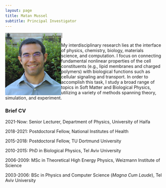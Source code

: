 ```yaml
---
layout: page
title: Matan Mussel
subtitle: Principal Investigator
---
```


<img align="left" src="/assets/img/MatanMussel.jpg" width='180'> |

My interdisciplinary research lies at the interface of physics, chemistry, biology, materials science, and computation. I focus on connecting fundamental nonlinear properties of the cell constituents (e.g., lipid membranes and charged polymers) with biological functions such as cellular signaling and transport. In order to accomplish this task, I study a broad range of topics in Soft Matter and Biological Physics, utilizing a variety of methods spanning theory, simulation, and experiment.



### Brief CV

2021-Now: Senior Lecturer, Department of Physics, University of Haifa

2018-2021: Postdoctoral Fellow, National Institutes of Health

2015-2018: Postdoctoral Fellow, TU Dortmund University

2010-2015: PhD in Biological Physics, Tel Aviv University

2006-2009: MSc in Theoretical High Energy Physics, Weizmann Institute of Science

2003-2006: BSc in Physics and Computer Science (*Magna Cum Laude*), Tel Aviv University
